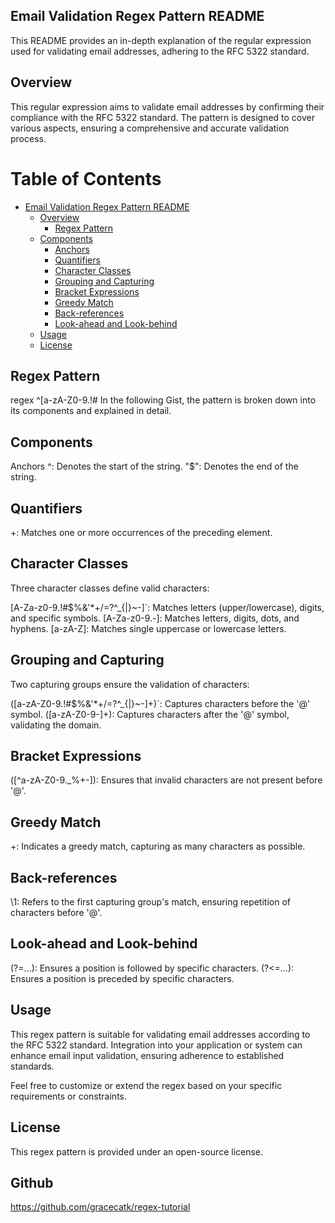 ## Email Validation Regex Pattern README

This README provides an in-depth explanation of the regular expression used for validating email addresses, adhering to the RFC 5322 standard.

## Overview

This regular expression aims to validate email addresses by confirming their compliance with the RFC 5322 standard. The pattern is designed to cover various aspects, ensuring a comprehensive and accurate validation process.

# Table of Contents

- [Email Validation Regex Pattern README](#email-validation-regex-pattern-readme)
  - [Overview](#overview)
    - [Regex Pattern](#regex-pattern)
  - [Components](#components)
    - [Anchors](#anchors)
    - [Quantifiers](#quantifiers)
    - [Character Classes](#character-classes)
    - [Grouping and Capturing](#grouping-and-capturing)
    - [Bracket Expressions](#bracket-expressions)
    - [Greedy Match](#greedy-match)
    - [Back-references](#back-references)
    - [Look-ahead and Look-behind](#look-ahead-and-look-behind)
  - [Usage](#usage)
  - [License](#license)

## Regex Pattern

regex
^[a-zA-Z0-9.!#$%&'*+/=?^_`{|}~-]+@[a-zA-Z0-9-]+(?:[a-zA-Z0-9-]+)*$
In the following Gist, the pattern is broken down into its components and explained in detail.

## Components
Anchors
^: Denotes the start of the string.
"$": Denotes the end of the string.

## Quantifiers
+: Matches one or more occurrences of the preceding element.

## Character Classes
Three character classes define valid characters:

[A-Za-z0-9.!#$%&'*+/=?^_{|}~-]`: Matches letters (upper/lowercase), digits, and specific symbols.
[A-Za-z0-9.-]: Matches letters, digits, dots, and hyphens.
[a-zA-Z]: Matches single uppercase or lowercase letters.

## Grouping and Capturing
Two capturing groups ensure the validation of characters:

([a-zA-Z0-9.!#$%&'*+/=?^_{|}~-]+)`: Captures characters before the '@' symbol.
([a-zA-Z0-9-]+): Captures characters after the '@' symbol, validating the domain.

## Bracket Expressions
([^a-zA-Z0-9._%+-]): Ensures that invalid characters are not present before '@'.

## Greedy Match
+: Indicates a greedy match, capturing as many characters as possible.

## Back-references
\1: Refers to the first capturing group's match, ensuring repetition of characters before '@'.

## Look-ahead and Look-behind
(?=...): Ensures a position is followed by specific characters.
(?<=...): Ensures a position is preceded by specific characters.

## Usage
This regex pattern is suitable for validating email addresses according to the RFC 5322 standard. Integration into your application or system can enhance email input validation, ensuring adherence to established standards.

Feel free to customize or extend the regex based on your specific requirements or constraints.

## License
This regex pattern is provided under an open-source license.

## Github
https://github.com/gracecatk/regex-tutorial